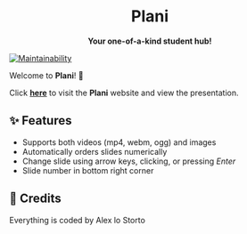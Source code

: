 <h1 align="center">Plani</h1>

<p align="center">
  <b>Your one-of-a-kind student hub!</b>
</p>

[![Maintainability](https://img.shields.io/codeclimate/maintainability/alexlostorto/plani-presentation?style=for-the-badge&message=Code+Climate&labelColor=222222&logo=Code+Climate&logoColor=FFFFFF)](https://codeclimate.com/github/alexlostorto/plani-presentation/maintainability)

Welcome to **Plani**! 🎉

Click [**here**](https://plani.org.uk/) to visit the **Plani** website and view the presentation.

## ✨ Features

- Supports both videos (mp4, webm, ogg) and images
- Automatically orders slides numerically
- Change slide using arrow keys, clicking, or pressing _Enter_
- Slide number in bottom right corner

## 📜 Credits

Everything is coded by Alex lo Storto
